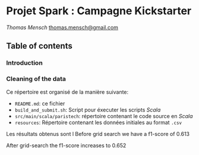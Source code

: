 # Projet Spark : Campagne Kickstarter 

*Thomas Mensch* [thomas.mensch@gmail.com](mailto:thomas.mensch@gmail.com)


## Table of contents
### Introduction
### Cleaning of the data


Ce répertoire est organisé de la manière suivante:

 - `README.md`: ce fichier
 - `build_and_submit.sh`: Script pour éxecuter les scripts *Scala*
 - `src/main/scala/paristech`: répertoire contenant le code source en *Scala*
 - `resources`: Répertoire contenant les données initiales au format `.csv` 
 
 
Les résultats obtenus sont l
Before grid search we have a f1-score of 0.613

After grid-search the f1-score increases to 0.652